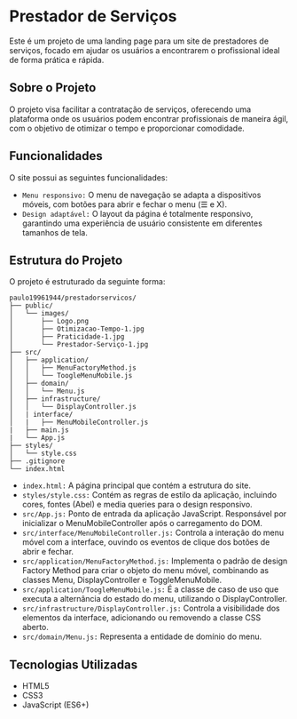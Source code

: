 # Prestador de Serviços

Este é um projeto de uma landing page para um site de prestadores de serviços, focado em ajudar os usuários a encontrarem o profissional ideal de forma prática e rápida.

## Sobre o Projeto

O projeto visa facilitar a contratação de serviços, oferecendo uma plataforma onde os usuários podem encontrar profissionais de maneira ágil, com o objetivo de otimizar o tempo e proporcionar comodidade.

## Funcionalidades

O site possui as seguintes funcionalidades:

- `Menu responsivo:` O menu de navegação se adapta a dispositivos móveis, com botões para abrir e fechar o menu (☰ e X).
- `Design adaptável:` O layout da página é totalmente responsivo, garantindo uma experiência de usuário consistente em diferentes tamanhos de tela.

## Estrutura do Projeto

O projeto é estruturado da seguinte forma:

```
paulo19961944/prestadorservicos/
├── public/
│   └── images/
│       ├── Logo.png
│       ├── Otimizacao-Tempo-1.jpg
│       ├── Praticidade-1.jpg
│       └── Prestador-Serviço-1.jpg
├── src/
│   ├── application/
│   │   ├── MenuFactoryMethod.js
│   │   └── ToogleMenuMobile.js
│   ├── domain/
│   │   └── Menu.js
│   ├── infrastructure/
│   │   └── DisplayController.js
│   | interface/
│   |   ├── MenuMobileController.js
|   ├── main.js
|   └── App.js
├── styles/
│   └── style.css
├── .gitignore
└── index.html
```

- `index.html:` A página principal que contém a estrutura do site.
- `styles/style.css:` Contém as regras de estilo da aplicação, incluindo cores, fontes (Abel) e media queries para o design responsivo.
- `src/App.js:` Ponto de entrada da aplicação JavaScript. Responsável por inicializar o MenuMobileController após o carregamento do DOM.
- `src/interface/MenuMobileController.js:` Controla a interação do menu móvel com a interface, ouvindo os eventos de clique dos botões de abrir e fechar.
- `src/application/MenuFactoryMethod.js:` Implementa o padrão de design Factory Method para criar o objeto do menu móvel, combinando as classes Menu, DisplayController e ToggleMenuMobile.
- `src/application/ToogleMenuMobile.js:` É a classe de caso de uso que executa a alternância do estado do menu, utilizando o DisplayController.
- `src/infrastructure/DisplayController.js:` Controla a visibilidade dos elementos da interface, adicionando ou removendo a classe CSS aberto.
- `src/domain/Menu.js:` Representa a entidade de domínio do menu.

## Tecnologias Utilizadas

- HTML5
- CSS3
- JavaScript (ES6+)
